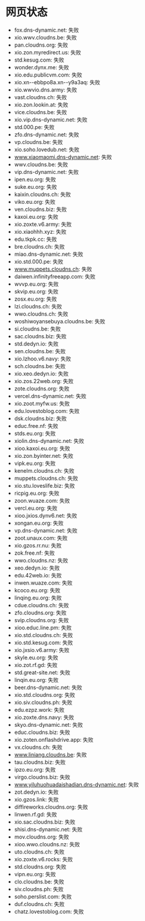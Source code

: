 # 网页状态
- fox.dns-dynamic.net: 失败
- xio.wwv.cloudns.be: 失败
- pan.cloudns.org: 失败
- xio.zon.myredirect.us: 失败
- std.kesug.com: 失败
- wonder.dynx.me: 失败
- xio.edu.publicvm.com: 失败
- xio.xn--ebbpo8a.xn--y9a3aq: 失败
- xio.wwvio.dns.army: 失败
- vast.cloudns.ch: 失败
- xio.zon.lookin.at: 失败
- vice.cloudns.be: 失败
- xio.vip.dns-dynamic.net: 失败
- std.000.pe: 失败
- zfo.dns-dynamic.net: 失败
- vp.cloudns.be: 失败
- xio.soho.lovedub.net: 失败
- www.xiaomaomi.dns-dynamic.net: 失败
- wwv.cloudns.be: 失败
- vip.dns-dynamic.net: 失败
- ipen.eu.org: 失败
- suke.eu.org: 失败
- kaixin.cloudns.ch: 失败
- viko.eu.org: 失败
- ven.cloudns.biz: 失败
- kaxoi.eu.org: 失败
- xio.zoxte.v6.army: 失败
- xio.xiaohhh.xyz: 失败
- edu.tkpk.cc: 失败
- bre.cloudns.ch: 失败
- miao.dns-dynamic.net: 失败
- xio.std.000.pe: 失败
- www.muppets.cloudns.ch: 失败
- daiwen.infinityfreeapp.com: 失败
- wvvp.eu.org: 失败
- skvip.eu.org: 失败
- zosx.eu.org: 失败
- lzi.cloudns.ch: 失败
- wwo.cloudns.ch: 失败
- woshiwoyansebuya.cloudns.be: 失败
- si.cloudns.be: 失败
- sac.cloudns.biz: 失败
- std.dedyn.io: 失败
- sen.cloudns.be: 失败
- xio.lzhoo.v6.navy: 失败
- sch.cloudns.be: 失败
- xio.xeo.dedyn.io: 失败
- xio.zos.22web.org: 失败
- zote.cloudns.org: 失败
- vercel.dns-dynamic.net: 失败
- xio.zoot.myfw.us: 失败
- edu.lovestoblog.com: 失败
- dsk.cloudns.biz: 失败
- educ.free.nf: 失败
- stds.eu.org: 失败
- xiolin.dns-dynamic.net: 失败
- xioo.kaxoi.eu.org: 失败
- xio.zon.byinter.net: 失败
- vipk.eu.org: 失败
- kenelm.cloudns.ch: 失败
- muppets.cloudns.ch: 失败
- xio.stu.loveslife.biz: 失败
- ricpig.eu.org: 失败
- zoon.wuaze.com: 失败
- vercl.eu.org: 失败
- xioo.jxios.dynv6.net: 失败
- xongan.eu.org: 失败
- vp.dns-dynamic.net: 失败
- zoot.unaux.com: 失败
- xio.gzos.rr.nu: 失败
- zok.free.nf: 失败
- wwo.cloudns.nz: 失败
- xeo.dedyn.io: 失败
- edu.42web.io: 失败
- inwen.wuaze.com: 失败
- kcoco.eu.org: 失败
- linqing.eu.org: 失败
- cdue.cloudns.ch: 失败
- zfo.cloudns.org: 失败
- svip.cloudns.org: 失败
- xioo.educ.line.pm: 失败
- xio.std.cloudns.ch: 失败
- xio.std.kesug.com: 失败
- xio.jxsio.v6.army: 失败
- skyle.eu.org: 失败
- xio.zot.rf.gd: 失败
- std.great-site.net: 失败
- linqin.eu.org: 失败
- beer.dns-dynamic.net: 失败
- xio.std.cloudns.org: 失败
- xio.siv.cloudns.ph: 失败
- edu.ezpz.work: 失败
- xio.zoxte.dns.navy: 失败
- skyo.dns-dynamic.net: 失败
- educ.cloudns.biz: 失败
- xio.zoten.onflashdrive.app: 失败
- vx.cloudns.ch: 失败
- www.liniang.cloudns.be: 失败
- tau.cloudns.biz: 失败
- ipzo.eu.org: 失败
- virgo.cloudns.biz: 失败
- www.yiluhuohuadaishadian.dns-dynamic.net: 失败
- zot.dedyn.io: 失败
- xio.gzos.link: 失败
- diffireworks.cloudns.org: 失败
- linwen.rf.gd: 失败
- xio.sac.cloudns.biz: 失败
- shisi.dns-dynamic.net: 失败
- mov.cloudns.org: 失败
- xioo.wwo.cloudns.nz: 失败
- uto.cloudns.ch: 失败
- xio.zoxte.v6.rocks: 失败
- std.cloudns.org: 失败
- vipn.eu.org: 失败
- clo.cloudns.be: 失败
- siv.cloudns.ph: 失败
- soho.perslist.com: 失败
- duf.cloudns.ch: 失败
- chatz.lovestoblog.com: 失败
